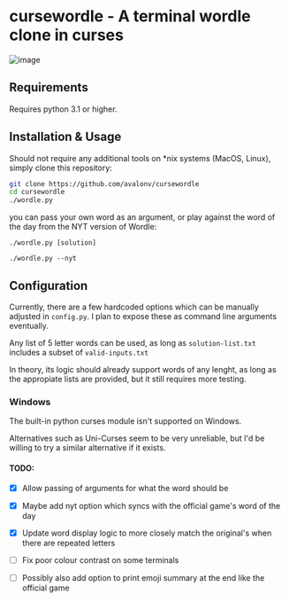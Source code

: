 # cursewordle - A terminal wordle clone in curses

![image](https://user-images.githubusercontent.com/29720696/187646138-4f9b4295-5780-4409-b67a-2cda4783460a.png)


## Requirements
Requires python 3.1 or higher.

## Installation & Usage
Should not require any additional tools on \*nix systems (MacOS, Linux), simply clone this repository:

```sh
git clone https://github.com/avalonv/cursewordle
cd cursewordle
./wordle.py
```

you can pass your own word as an argument, or play against the word of the day from the NYT version of Wordle:

`./wordle.py [solution]`

`./wordle.py --nyt`

## Configuration

Currently, there are a few hardcoded options which can be manually adjusted in `config.py`. I plan to expose these as command line arguments eventually.

Any list of 5 letter words can be used, as long as `solution-list.txt` includes a subset of `valid-inputs.txt`

In theory, its logic should already support words of any lenght, as long as the appropiate lists are provided, but it still requires more testing.

### Windows
The built-in python curses module isn't supported on Windows.

Alternatives such as Uni-Curses seem to be very unreliable, but I'd be willing to try a similar alternative if it exists.

#### TODO:
- [X] Allow passing of arguments for what the word should be

- [X] Maybe add nyt option which syncs with the official game's word of the day

- [X] Update word display logic to more closely match the original's when there are repeated letters

- [ ] Fix poor colour contrast on some terminals

- [ ] Possibly also add option to print emoji summary at the end like the official game
